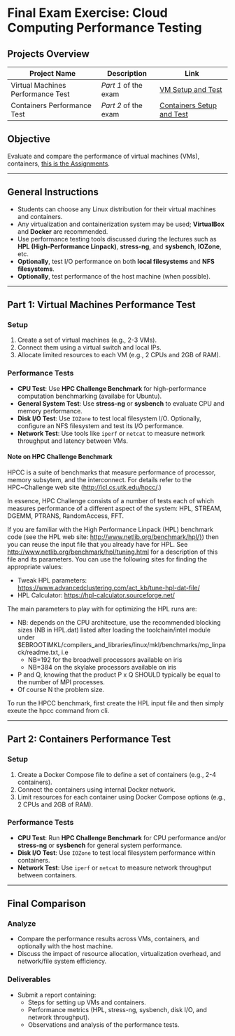 # Final Exam Exercise: Cloud Computing Performance Testing

## Projects Overview

| Project Name                      | Description          | Link                                      |
| --------------------------------- | -------------------- | ----------------------------------------- |
| Virtual Machines Performance Test | _Part 1_ of the exam | [VM Setup and Test](./VM_project/)        |
| Containers Performance Test       | _Part 2_ of the exam | [Containers Setup and Test](./Containers) |

## Objective

Evaluate and compare the performance of virtual machines (VMs), containers, [this is the Assignments](https://github.com/Foundations-of-HPC/Cloud-basic-2024/tree/main/Assignments).

---

## General Instructions

- Students can choose any Linux distribution for their virtual machines and containers.
- Any virtualization and containerization system may be used; **VirtualBox** and **Docker** are recommended.
- Use performance testing tools discussed during the lectures such as **HPL (High-Performance Linpack)**, **stress-ng**, and **sysbench**, **IOZone**, etc.
- **Optionally**, test I/O performance on both **local filesystems** and **NFS filesystems**.
- **Optionally**, test performance of the host machine (when possible).

---

## Part 1: Virtual Machines Performance Test

### Setup

1. Create a set of virtual machines (e.g., 2-3 VMs).
2. Connect them using a virtual switch and local IPs.
3. Allocate limited resources to each VM (e.g., 2 CPUs and 2GB of RAM).

### Performance Tests

- **CPU Test**: Use **HPC Challenge Benchmark** for high-performance computation benchmarking (availabe for Ubuntu).
- **General System Test**: Use **stress-ng** or **sysbench** to evaluate CPU and memory performance.
- **Disk I/O Test**: Use `IOZone` to test local filesystem I/O. Optionally, configure an NFS filesystem and test its I/O performance.
- **Network Test**: Use tools like `iperf` or `netcat` to measure network throughput and latency between VMs.

#### Note on HPC Challenge Benchmark

HPCC is a suite of benchmarks that measure performance of processor,
memory subsytem, and the interconnect. For details refer to the
HPC~Challenge web site (http://icl.cs.utk.edu/hpcc/.)

In essence, HPC Challenge consists of a number of tests each
of which measures performance of a different aspect of the system: HPL, STREAM, DGEMM, PTRANS, RandomAccess, FFT.

If you are familiar with the High Performance Linpack (HPL) benchmark
code (see the HPL web site: http://www.netlib.org/benchmark/hpl/}) then you can reuse the input
file that you already have for HPL.
See http://www.netlib.org/benchmark/hpl/tuning.html for a description of this file and its parameters.
You can use the following sites for finding the appropriate values:

- Tweak HPL parameters: https://www.advancedclustering.com/act_kb/tune-hpl-dat-file/
- HPL Calculator: https://hpl-calculator.sourceforge.net/

The main parameters to play with for optimizing the HPL runs are:

- NB: depends on the CPU architecture, use the recommended blocking sizes (NB in HPL.dat) listed after loading the toolchain/intel module under $EBROOTIMKL/compilers_and_libraries/linux/mkl/benchmarks/mp_linpack/readme.txt, i.e
  - NB=192 for the broadwell processors available on iris
  - NB=384 on the skylake processors available on iris
- P and Q, knowing that the product P x Q SHOULD typically be equal to the number of MPI processes.
- Of course N the problem size.

To run the HPCC benchmark, first create the HPL input file and then simply exeute the hpcc command from cli.

---

## Part 2: Containers Performance Test

### Setup

1. Create a Docker Compose file to define a set of containers (e.g., 2-4 containers).
2. Connect the containers using internal Docker network.
3. Limit resources for each container using Docker Compose options (e.g., 2 CPUs and 2GB of RAM).

### Performance Tests

- **CPU Test**: Run **HPC Challenge Benchmark** for CPU performance and/or **stress-ng** or **sysbench** for general system performance.
- **Disk I/O Test**: Use `IOZone` to test local filesystem performance within containers.
- **Network Test**: Use `iperf` or `netcat` to measure network throughput between containers.

---

## Final Comparison

### Analyze

- Compare the performance results across VMs, containers, and optionally with the host machine.
- Discuss the impact of resource allocation, virtualization overhead, and network/file system efficiency.

### Deliverables

- Submit a report containing:
  - Steps for setting up VMs and containers.
  - Performance metrics (HPL, stress-ng, sysbench, disk I/O, and network throughput).
  - Observations and analysis of the performance tests.
